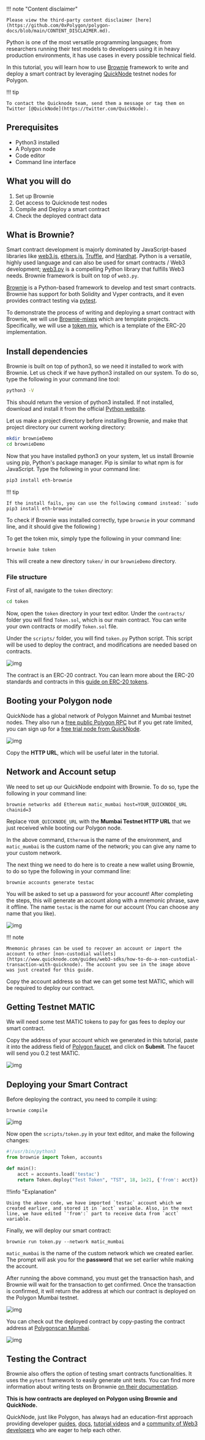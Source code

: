 !!! note "Content disclaimer"

    Please view the third-party content disclaimer [here](https://github.com/0xPolygon/polygon-docs/blob/main/CONTENT_DISCLAIMER.md).

Python is one of the most versatile programming languages; from researchers running their test models to developers using it in heavy production environments, it has use cases in every possible technical field.

In this tutorial, you will learn how to use [Brownie](https://eth-brownie.readthedocs.io/en/latest/index.html#brownie) framework to write and deploy a smart contract by leveraging [QuickNode](https://www.quicknode.com/chains/matic?utm_source=polygon_docs&utm_campaign=ploygon_docs_contract_guide) testnet nodes for Polygon.

!!! tip

    To contact the Quicknode team, send them a message or tag them on Twitter [@QuickNode](https://twitter.com/QuickNode).

## Prerequisites

- Python3 installed
- A Polygon node
- Code editor
- Command line interface

## What you will do

1. Set up Brownie
2. Get access to Quicknode test nodes
3. Compile and Deploy a smart contract
4. Check the deployed contract data

## What is Brownie?

Smart contract development is majorly dominated by JavaScript-based libraries like [web3.js](https://web3js.readthedocs.io/), [ethers.js](https://docs.ethers.io/), [Truffle](https://www.trufflesuite.com/docs/truffle/), and [Hardhat](https://hardhat.org/). Python is a versatile, highly used language and can also be used for smart contracts / Web3 development; [web3.py](https://web3py.readthedocs.io/en/stable/) is a compelling Python library that fulfills Web3 needs. Brownie framework is built on top of `web3.py`.

[Brownie](https://eth-brownie.readthedocs.io/en/latest/index.html#brownie) is a Python-based framework to develop and test smart contracts. Brownie has support for both Solidity and Vyper contracts, and it even provides contract testing via [pytest](https://github.com/pytest-dev/pytest).

To demonstrate the process of writing and deploying a smart contract with Brownie, we will use [Brownie-mixes](https://github.com/brownie-mix) which are template projects. Specifically, we will use a [token mix](https://github.com/brownie-mix/token-mix), which is a template of the ERC-20 implementation.

## Install dependencies

Brownie is built on top of python3, so we need it installed to work with Brownie. Let us check if we have python3 installed on our system. To do so, type the following in your command line tool:

```bash
python3 -V
```

This should return the version of python3 installed. If not installed, download and install it from the official [Python website](https://www.python.org/downloads/).

Let us make a project directory before installing Brownie, and make that project directory our current working directory:

```bash
mkdir brownieDemo
cd brownieDemo
```

Now that you have installed python3 on your system, let us install Brownie using pip, Python's package manager. Pip is similar to what npm is for JavaScript. Type the following in your command line:

```bash
pip3 install eth-brownie
```

!!! tip

    If the install fails, you can use the following command instead: `sudo pip3 install eth-brownie`

To check if Brownie was installed correctly, type `brownie` in your command line, and it should give the following )

To get the token mix, simply type the following in your command line:

```
brownie bake token
```

This will create a new directory `token/` in our `brownieDemo` directory.

### File structure

First of all, navigate to the `token` directory:

```bash
cd token
```

Now, open the `token` directory in your text editor. Under the `contracts/` folder you will find `Token.sol`, which is our main contract. You can write your own contracts or modify `Token.sol` file.

Under the `scripts/` folder, you will find `token.py` Python script. This script will be used to deploy the contract, and modifications are needed based on contracts.

![img](../../../img/pos/token-sol.png)

The contract is an ERC-20 contract. You can learn more about the ERC-20 standards and contracts in this [guide on ERC-20 tokens](https://www.quicknode.com/guides/solidity/how-to-create-and-deploy-an-erc20-token).

## Booting your Polygon node

QuickNode has a global network of Polygon Mainnet and Mumbai testnet nodes. They also run a [free public Polygon RPC](https://docs.polygon.technology/docs/operate/network/#:~:text=https%3A//rpc%2Dmainnet.matic.quiknode.pro) but if you get rate limited, you can sign up for a [free trial node from QuickNode](https://www.quicknode.com/chains/matic?utm_source=polygon_docs&utm_campaign=ploygon_docs_contract_guide).

![img](../../../img/pos/http_URL.png)

Copy the **HTTP URL**, which will be useful later in the tutorial.

## Network and Account setup

We need to set up our QuickNode endpoint with Brownie. To do so, type the following in your command line:

```
brownie networks add Ethereum matic_mumbai host=YOUR_QUICKNODE_URL chainid=3
```

Replace `YOUR_QUICKNODE_URL` with the **Mumbai Testnet HTTP URL** that we just received while booting our Polygon node.

In the above command, `Ethereum` is the name of the environment, and `matic_mumbai` is the custom name of the network; you can give any name to your custom network.

The next thing we need to do here is to create a new wallet using Brownie, to do so type the following in your command line:

```
brownie accounts generate testac
```

You will be asked to set up a password for your account! After completing the steps, this will generate an account along with a mnemonic phrase, save it offline. The name `testac` is the name for our account (You can choose any name that you like).

![img](../../../img/pos/new-account.png)

!!! note

    Mnemonic phrases can be used to recover an account or import the account to other [non-custodial wallets](https://www.quicknode.com/guides/web3-sdks/how-to-do-a-non-custodial-transaction-with-quicknode). The account you see in the image above was just created for this guide.

Copy the account address so that we can get some test MATIC, which will be required to deploy our contract.

## Getting Testnet MATIC

We will need some test MATIC tokens to pay for gas fees to deploy our smart contract.

Copy the address of your account which we generated in this tutorial, paste it into the address field of [Polygon faucet](https://faucet.polygon.technology/), and click on **Submit**. The faucet will send you 0.2 test MATIC.

![img](../../../img/pos/faucet.png)

## Deploying your Smart Contract

Before deploying the contract, you need to compile it using:

```
brownie compile
```

![img](../../../img/pos/brownie-compile.png)

Now open the `scripts/token.py` in your text editor, and make the following changes:

```python
#!/usr/bin/python3
from brownie import Token, accounts

def main():
    acct = accounts.load('testac')
    return Token.deploy("Test Token", "TST", 18, 1e21, {'from': acct})
```

!!!info "Explanation"

    Using the above code, we have imported `testac` account which we created earlier, and stored it in `acct` variable. Also, in the next line, we have edited `'from':` part to receive data from `acct` variable.

Finally, we will deploy our smart contract:

```
brownie run token.py --network matic_mumbai
```

`matic_mumbai` is the name of the custom network which we created earlier. The prompt will ask you for the **password** that we set earlier while making the account.

After running the above command, you must get the transaction hash, and Brownie will wait for the transaction to get confirmed. Once the transaction is confirmed, it will return the address at which our contract is deployed on the Polygon Mumbai testnet.

![img](../../../img/pos/brownie-run.png)

You can check out the deployed contract by copy-pasting the contract address at [Polygonscan Mumbai](https://mumbai.polygonscan.com/).

![img](../../../img/pos/polygonscan.png)

## Testing the Contract

Brownie also offers the option of testing smart contracts functionalities. It uses the `pytest` framework to easily generate unit tests. You can find more information about writing tests on Bronwnie [on their documentation](https://eth-brownie.readthedocs.io/en/latest/tests-pytest-intro.html#).

**This is how contracts are deployed on Polygon using Brownie and QuickNode.**

QuickNode, just like Polygon, has always had an education-first approach providing developer [guides](https://www.quicknode.com/guides?utm_source=polygon_docs&utm_campaign=ploygon_docs_contract_guide), [docs](https://www.quicknode.com/docs/polygon?utm_source=polygon_docs&utm_campaign=ploygon_docs_contract_guide), [tutorial videos](https://www.youtube.com/channel/UC3lhedwc0EISreYiYtQ-Gjg/videos) and a [community of Web3 developers](https://discord.gg/DkdgEqE) who are eager to help each other.
